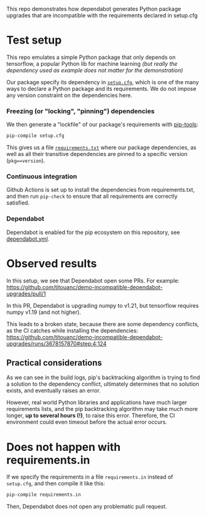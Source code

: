 This repo demonstrates how dependabot generates Python package upgrades that
are incompatible with the requirements declared in setup.cfg

# Test setup

This repo emulates a simple Python package that only depends on tensorflow, a
popular Python lib for machine learning _(but really the dependency used as
example does not matter for the demonstration)_

Our package specify its dependency in [`setup.cfg`](setup.cfg), which is one
of the many ways to declare a Python package and its requirements. We do not
impose any version constraint on the dependencies here.

### Freezing (or "locking", "pinning") dependencies

We then generate a "lockfile" of our package's requirements with
[pip-tools](https://github.com/jazzband/pip-tools):

```bash
pip-compile setup.cfg
```

This gives us a file [`requirements.txt`](requirements.txt) where our package
dependencies, as well as all their transitive dependencies are pinned to a
specific version (`pkg==version`).

### Continuous integration

Github Actions is set up to install the dependencies from requirements.txt,
and then run `pip-check` to ensure that all requirements are correctly
satisfied.

### Dependabot

Dependabot is enabled for the pip ecosystem on this repository,
see [dependabot.yml](.github/dependabot.yml).


# Observed results

In this setup, we see that Dependabot open some PRs. For example:
https://github.com/titouanc/demo-incompatible-dependabot-upgrades/pull/1

In this PR, Dependabot is upgrading numpy to v1.21, but tensorflow requires
numpy v1.19 (and not higher).

This leads to a broken state, because there are some dependency conflicts, as
the CI catches while installing the dependencies:
https://github.com/titouanc/demo-incompatible-dependabot-upgrades/runs/3678157870#step:4:124

## Practical considerations

As we can see in the build logs, pip's backtracking algorithm is trying to find
a solution to the dependency conflict, ultimately determines that no solution
exists, and eventually raises an error.

However, real world Python libraries and applications have much larger
requirements lists, and the pip backtracking algorithm may take much more
longer, **up to several hours (!)**, to raise this error. Therefore, the CI
environment could even timeout before the actual error occurs.


# Does not happen with requirements.in

If we specify the requirements in a file `requirements.in` instead of
`setup.cfg`, and then compile it like this:

```bash
pip-compile requirements.in
```

Then, Dependabot does not open any problematic pull request.
